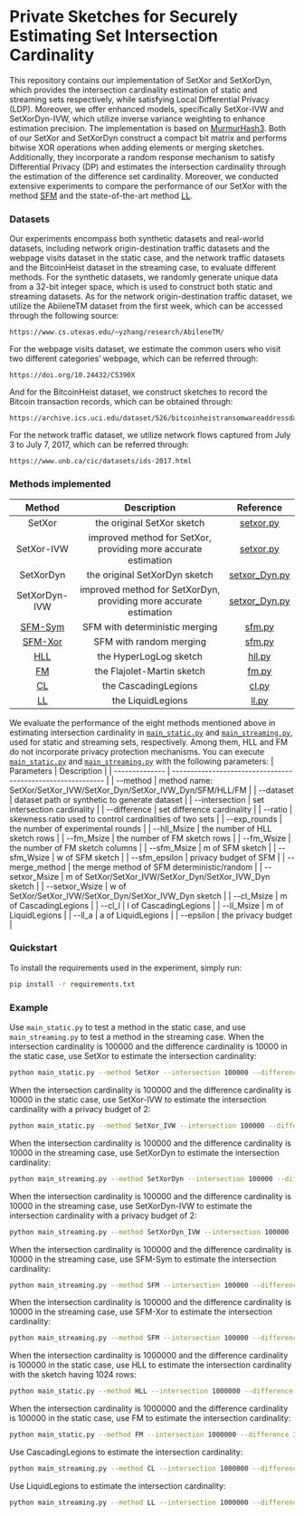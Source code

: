 # Private Sketches for Securely Estimating Set Intersection Cardinality
This repository contains our implementation of SetXor and SetXorDyn, which provides the intersection cardinality estimation of static and streaming sets respectively, while satisfying Local Differential Privacy (LDP). Moreover, we offer enhanced models, specifically SetXor-IVW and SetXorDyn-IVW, which utilize inverse variance weighting to enhance estimation precision. The implementation is based on [MurmurHash3](https://dl.acm.org/doi/abs/10.5555/3295222.3295407). Both of our SetXor and SetXorDyn construct a compact bit matrix and performs bitwise XOR operations when adding elements or merging sketches. Additionally, they incorporate a random response mechanism to satisfy Differential Privacy (DP) and estimates the intersection cardinality through the estimation of the difference set cardinality. Moreover, we conducted extensive experiments to compare the performance of our SetXor with the method [SFM](https://arxiv.org/pdf/2302.02056.pdf) and the state-of-the-art method [LL](https://research.google/pubs/pub49177/). 

### Datasets
Our experiments encompass both synthetic datasets and real-world datasets, including network origin-destination traffic datasets and the webpage visits dataset in the static case, and the network traffic datasets and the BitcoinHeist dataset in the streaming case, to evaluate different methods. For the synthetic datasets, we randomly generate unique data from a 32-bit integer space, which is used to construct both static and streaming datasets. As for the network origin-destination traffic dataset, we utilize the AbileneTM dataset from the first week, which can be accessed through the following source: 
```url
https://www.cs.utexas.edu/~yzhang/research/AbileneTM/
```
For the webpage visits dataset, we estimate the common users who visit two different categories’ webpage, which can be referred through: 
```url
https://doi.org/10.24432/C5390X
```
And for the BitcoinHeist dataset, we construct sketches to record the Bitcoin transaction records, which can be obtained through:
```url
https://archive.ics.uci.edu/dataset/526/bitcoinheistransomwareaddressdataset
```
For the network traffic dataset, we utilize network flows captured from July 3 to July 7, 2017, which can be referred through: 
```url
https://www.unb.ca/cic/datasets/ids-2017.html
```

### Methods implemented
|   Method   |                         Description                          |               Reference                |
| :--------: | :----------------------------------------------------------: | :------------------------------------: |
|   SetXor   |                  the original SetXor sketch                  |         [setxor.py](setxor.py)         |
| SetXor-IVW | improved method for SetXor, providing more accurate estimation |         [setxor.py](setxor.py)         |
|   SetXorDyn   |                  the original SetXorDyn sketch                  |         [setxor_Dyn.py](setxor_Dyn.py)         |
| SetXorDyn-IVW | improved method for SetXorDyn, providing more accurate estimation |         [setxor_Dyn.py](setxor_Dyn.py)         |
|  [SFM-Sym](https://arxiv.org/abs/2302.02056)   |                SFM with deterministic merging                | [sfm.py](./baseline/sfm.py) |
|  [SFM-Xor](https://arxiv.org/abs/2302.02056)   |                   SFM with random merging                    | [sfm.py](./baseline/sfm.py) |
|    [HLL](https://dmtcs.episciences.org/3545/pdf)     |                    the HyperLogLog sketch                    | [hll.py](./baseline/hll.py) |
|     [FM](https://www.sciencedirect.com/science/article/pii/0022000085900418)     |                  the Flajolet-Martin sketch                  |  [fm.py](./baseline/fm.py)  |
|     [CL](https://research.google/pubs/pub49177/)     |                  the CascadingLegions                  |  [cl.py](./baseline/cl.py)  |
|     [LL](https://research.google/pubs/pub49177/)     |                  the LiquidLegions                  |  [ll.py](./baseline/ll.py)  |

We evaluate the performance of the eight methods mentioned above in estimating intersection cardinality in [`main_static.py`](main_static.py) and [`main_streaming.py`](main_streaming.py), used for static and streaming sets, respectively. Among them, HLL and FM do not incorporate privacy protection mechanisms. You can execute [`main_static.py`](main_static.py) and [`main_streaming.py`](main_streaming.py) with the following parameters:
| Parameters     | Description                                                 |
| -------------- | ----------------------------------------------------------- |
| --method       | method name: SetXor/SetXor_IVW/SetXor_Dyn/SetXor_IVW_Dyn/SFM/HLL/FM                   |
| --dataset      | dataset path or synthetic to generate dataset               |
| --intersection | set intersection cardinality                                |
| --difference   | set difference cardinality                                  |
| --ratio        | skewness ratio used to control cardinalities of two sets    |
| --exp_rounds   | the number of experimental rounds                           |
| --hll_Msize    | the number of HLL sketch rows                               |
| --fm_Msize     | the number of FM sketch rows                                |
| --fm_Wsize     | the number of FM sketch columns                             |
| --sfm_Msize    | m of SFM sketch                                             |
| --sfm_Wsize    | w of SFM sketch                                             |
| --sfm_epsilon  | privacy budget of SFM                                       |
| --merge_method | the merge method of SFM deterministic/random                |
| --setxor_Msize | m of SetXor/SetXor_IVW/SetXor_Dyn/SetXor_IVW_Dyn sketch                               |
| --setxor_Wsize | w of SetXor/SetXor_IVW/SetXor_Dyn/SetXor_IVW_Dyn sketch                               |
| --cl_Msize | m of CascadingLegions                               |
| --cl_l | l of CascadingLegions                               |
| --ll_Msize | m of LiquidLegions                               |
| --ll_a | a of LiquidLegions                               |
| --epsilon      | the privacy budget |

### Quickstart
To install the requirements used in the experiment, simply run:
```bash
pip install -r requirements.txt
```

### Example
Use `main_static.py` to test a method in the static case, and use `main_streaming.py` to test a method in the streaming case.
When the intersection cardinality is 100000 and the difference cardinality is 10000 in the static case, use SetXor to estimate the intersection cardinality:
```bash
python main_static.py --method SetXor --intersection 100000 --difference 10000
```
When the intersection cardinality is 100000 and the difference cardinality is 10000 in the static case, use SetXor-IVW to estimate the intersection cardinality with a privacy budget of 2:
```bash
python main_static.py --method SetXor_IVW --intersection 100000 --difference 10000 --epsilon 2
```
When the intersection cardinality is 100000 and the difference cardinality is 10000 in the streaming case, use SetXorDyn to estimate the intersection cardinality:
```bash
python main_streaming.py --method SetXorDyn --intersection 100000 --difference 10000
```
When the intersection cardinality is 100000 and the difference cardinality is 10000 in the streaming case, use SetXorDyn-IVW to estimate the intersection cardinality with a privacy budget of 2:
```bash
python main_streaming.py --method SetXorDyn_IVW --intersection 100000 --difference 10000 --epsilon 2
```
When the intersection cardinality is 100000 and the difference cardinality is 10000 in the streaming case, use SFM-Sym to estimate the intersection cardinality:
```bash
python main_streaming.py --method SFM --intersection 100000 --difference 10000 --merge_method random
```
When the intersection cardinality is 100000 and the difference cardinality is 10000 in the streaming case, use SFM-Xor to estimate the intersection cardinality:
```bash
python main_streaming.py --method SFM --intersection 100000 --difference 10000 --merge_method deterministic
```
When the intersection cardinality is 1000000 and the difference cardinality is 100000 in the static case, use HLL to estimate the intersection cardinality with the sketch having 1024 rows:
```bash
python main_static.py --method HLL --intersection 1000000 --difference 100000 --hll_Msize 1024
```
When the intersection cardinality is 1000000 and the difference cardinality is 100000 in the static case, use FM to estimate the intersection cardinality:
```bash
python main_static.py --method FM --intersection 1000000 --difference 100000
```
Use CascadingLegions to estimate the intersection cardinality:
```bash
python main_streaming.py --method CL --intersection 1000000 --difference 100000
```
Use LiquidLegions to estimate the intersection cardinality:
```bash
python main_streaming.py --method LL --intersection 1000000 --difference 100000
```